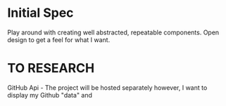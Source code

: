 # Initial Spec

Play around with creating well abstracted, repeatable components. Open design to get a feel for what I want.

# TO RESEARCH

GitHub Api - The project will be hosted separately however, I want to display my Github "data" and